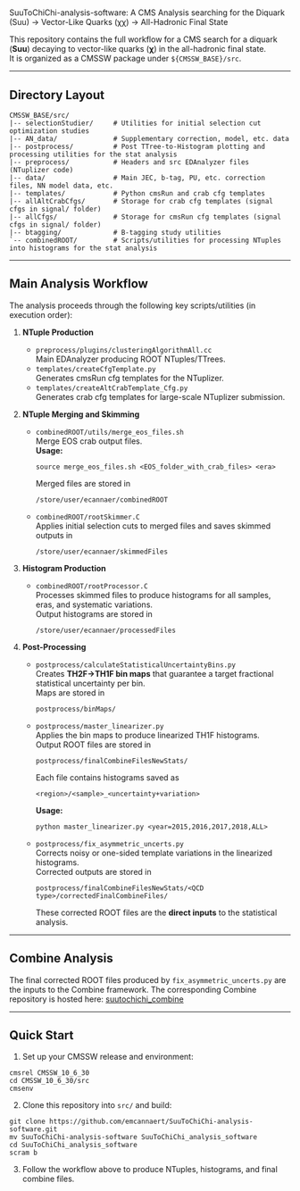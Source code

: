 # 
SuuToChiChi-analysis-software: A CMS Analysis searching for the Diquark (Suu) → Vector-Like Quarks (χχ) → All-Hadronic Final State

This repository contains the full workflow for a CMS search for a diquark (**Suu**) decaying to vector-like quarks (**χ**) in the all-hadronic final state.  
It is organized as a CMSSW package under `${CMSSW_BASE}/src`.

---

## Directory Layout
```
CMSSW_BASE/src/
|-- selectionStudier/     # Utilities for initial selection cut optimization studies
|-- AN_data/              # Supplementary correction, model, etc. data
|-- postprocess/          # Post TTree-to-Histogram plotting and processing utilities for the stat analysis
|-- preprocess/           # Headers and src EDAnalyzer files (NTuplizer code)
|-- data/                 # Main JEC, b-tag, PU, etc. correction files, NN model data, etc.
|-- templates/            # Python cmsRun and crab cfg templates
|-- allAltCrabCfgs/       # Storage for crab cfg templates (signal cfgs in signal/ folder)
|-- allCfgs/              # Storage for cmsRun cfg templates (signal cfgs in signal/ folder)
|-- btagging/             # B-tagging study utilities
`-- combinedROOT/         # Scripts/utilities for processing NTuples into histograms for the stat analysis
```
---

## Main Analysis Workflow

The analysis proceeds through the following key scripts/utilities (in execution order):

1. **NTuple Production**
   - `preprocess/plugins/clusteringAlgorithmAll.cc`  
     Main EDAnalyzer producing ROOT NTuples/TTrees.
   - `templates/createCfgTemplate.py`  
     Generates cmsRun cfg templates for the NTuplizer.
   - `templates/createAltCrabTemplate_Cfg.py`  
     Generates crab cfg templates for large-scale NTuplizer submission.

2. **NTuple Merging and Skimming**
   - `combinedROOT/utils/merge_eos_files.sh`  
     Merge EOS crab output files.  
     **Usage:**  
     ```
     source merge_eos_files.sh <EOS_folder_with_crab_files> <era>
     ```  
     Merged files are stored in  
     ```
     /store/user/ecannaer/combinedROOT
     ```
   - `combinedROOT/rootSkimmer.C`  
     Applies initial selection cuts to merged files and saves skimmed outputs in  
     ```
     /store/user/ecannaer/skimmedFiles
     ```

3. **Histogram Production**
   - `combinedROOT/rootProcessor.C`  
     Processes skimmed files to produce histograms for all samples, eras, and systematic variations.  
     Output histograms are stored in  
     ```
     /store/user/ecannaer/processedFiles
     ```

4. **Post-Processing**
   - `postprocess/calculateStatisticalUncertaintyBins.py`  
     Creates **TH2F→TH1F bin maps** that guarantee a target fractional statistical uncertainty per bin.  
     Maps are stored in  
     ```
     postprocess/binMaps/
     ```
   - `postprocess/master_linearizer.py`  
     Applies the bin maps to produce linearized TH1F histograms.  
     Output ROOT files are stored in  
     ```
     postprocess/finalCombineFilesNewStats/
     ```  
     Each file contains histograms saved as  
     ```
     <region>/<sample>_<uncertainty+variation>
     ```  
     **Usage:**  
     ```
     python master_linearizer.py <year=2015,2016,2017,2018,ALL>
     ```
   - `postprocess/fix_asymmetric_uncerts.py`  
     Corrects noisy or one-sided template variations in the linearized histograms.  
     Corrected outputs are stored in  
     ```
     postprocess/finalCombineFilesNewStats/<QCD type>/correctedFinalCombineFiles/
     ```  
     These corrected ROOT files are the **direct inputs** to the statistical analysis.

---

## Combine Analysis

The final corrected ROOT files produced by `fix_asymmetric_uncerts.py` are the inputs to the Combine framework. The corresponding Combine repository is hosted here: [suutochichi_combine](https://gitlab.cern.ch/ecannaer/suutochichi_combine)

---

## Quick Start

1. Set up your CMSSW release and environment:
```
cmsrel CMSSW_10_6_30
cd CMSSW_10_6_30/src
cmsenv
```
2. Clone this repository into `src/` and build:
```
git clone https://github.com/emcannaert/SuuToChiChi-analysis-software.git
mv SuuToChiChi-analysis-software SuuToChiChi_analysis_software
cd SuuToChiChi_analysis_software
scram b
```
3. Follow the workflow above to produce NTuples, histograms, and final combine files.